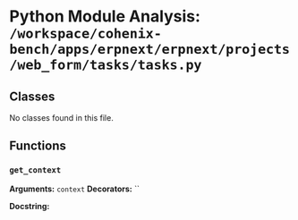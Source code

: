 # Python Module Analysis: `/workspace/cohenix-bench/apps/erpnext/erpnext/projects/web_form/tasks/tasks.py`

## Classes

No classes found in this file.


## Functions

### `get_context`
**Arguments:** `context`
**Decorators:** ``

**Docstring:**
```

```

